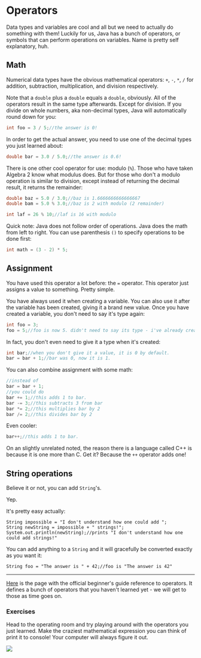 # Operators

Data types and variables are cool and all but we need to actually do something with them! Luckily for us, Java has a bunch of operators, or symbols that can perform operations on variables. Name is pretty self explanatory, huh.

## Math

Numerical data types have the obvious mathematical operators: `+`, `-`, `*`, `/` for addition, subtraction, multiplication, and division respectively.

Note that a `double` plus a `double` equals a `double`, obviously. All of the operators result in the same type afterwards. Except for division. If you divide on whole numbers, aka non-decimal types, Java will automatically round down for you:

```java
int foo = 3 / 5;//the answer is 0!
```

In order to get the actual answer, you need to use one of the decimal types you just learned about:

```java
double bar = 3.0 / 5.0;//the answer is 0.6!
```

There is one other cool operator for use: modulo \(`%`\). Those who have taken Algebra 2 know what modulus does. But for those who don't a modulo operation is similar to division, except instead of returning the decimal result, it returns the remainder:

```java
double baz = 5.0 / 3.0;//baz is 1.6666666666666667
double bam = 5.0 % 3.0;//baz is 2 with modulo (2 remainder)

int laf = 26 % 10;//laf is 16 with modulo
```

Quick note: Java does not follow order of operations. Java does the math from left to right. You can use parenthesis `()` to specify operations to be done first:

```java
int math = (3 - 2) * 5;
```

## Assignment

You have used this operator a lot before: the `=` operator. This operator just assigns a value to something. Pretty simple.

You have always used it when creating a variable. You can also use it after the variable has been created, giving it a brand new value. Once you have created a variable, you don't need to say it's type again:

```java
int foo = 3;
foo = 5;//foo is now 5. didn't need to say its type - i've already created it!
```

In fact, you don't even need to give it a type when it's created:

```java
int bar;//when you don't give it a value, it is 0 by default.
bar = bar + 1;//bar was 0, now it is 1.
```

You can also combine assignment with some math:

```java
//instead of
bar = bar + 1;
//you could do
bar += 1;//this adds 1 to bar.
bar -= 3;//this subtracts 3 from bar
bar *= 2;//this multiplies bar by 2
bar /= 2;//this divides bar by 2
```

Even cooler:

```java
bar++;//this adds 1 to bar.
```

On an slightly unrelated noted, the reason there is a language called C++ is because it is one more than C. Get it? Because the `++` operator adds one!

## String operations

Believe it or not, you can add `String`'s.

Yep.

It's pretty easy actually:

```
String impossible = "I don't understand how one could add ";
String newString = impossible + " strings!";
System.out.println(newString);//prints "I don't understand how one could add strings!"
```

You can add anything to a `String` and it will gracefully be converted exactly as you want it:

```
String foo = "The answer is " + 42;//foo is "The answer is 42"
```

 

---

[Here](https://docs.oracle.com/javase/tutorial/java/nutsandbolts/operators.html) is the page with the official beginner's guide reference to operators. It defines a bunch of operators that you haven't learned yet - we will get to those as time goes on.

### Exercises

Head to the operating room and try playing around with the operators you just learned. Make the craziest mathematical expression you can think of print it to console! Your computer will always figure it out.

![](https://imgs.xkcd.com/comics/types.png)

